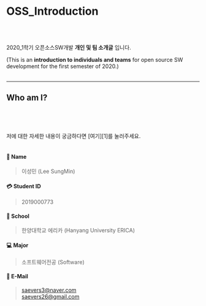 OSS_Introduction
===================
<br>
<br>

2020_1학기 오픈소스SW개발 **개인 및 팀 소개글** 입니다.
<br>

(This is an **introduction to individuals and teams** for open source SW development for the first semester of 2020.)
<br>
<br>

----------


Who am I?<br><br>
-------------
<br>
<br>
저에 대한 자세한 내용이 궁금하다면 [여기][1]를 눌러주세요.
<br>
<br>

#### :information_desk_person: Name
> 이성민 (Lee SungMin) 

#### :credit_card: Student ID
> 2019000773 

#### :school: School
> 한양대학교 에리카 (Hanyang University ERICA)


#### :computer: Major
> 소프트웨어전공 (Software)


#### :e-mail: E-Mail
> saevers3@naver.com<br>
> saevers26@gmail.com


[1]:https://lee-sungmin.github.io/
